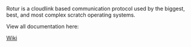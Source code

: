 Rotur is a cloudlink based communication protocol used by the biggest, best, and most complex scratch operating systems.

View all documentation here:

[Wiki](https://github.com/RoturTW/main/wiki)
